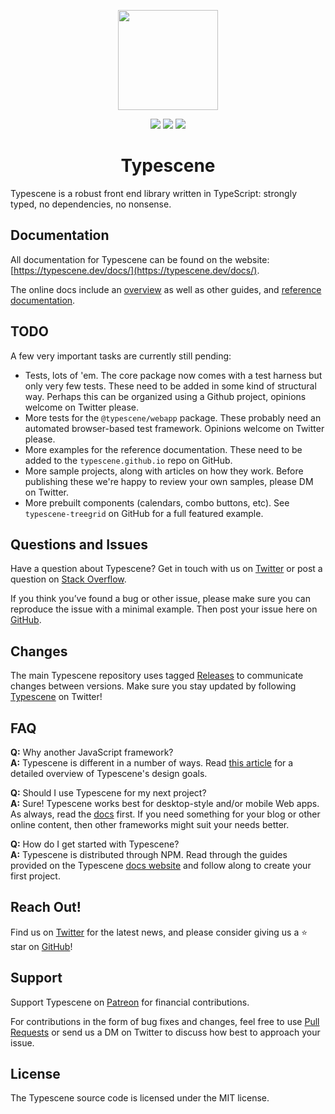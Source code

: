 <p align="center"><a href="https://typescene.dev"><img width="160" src="https://typescene.dev/assets/logo_detail.png"></a></p>

<p align="center">
  <a href="https://npmcharts.com/compare/typescene?minimal=true"><img src="https://img.shields.io/npm/dm/typescene.svg"></a>
  <a href="https://www.npmjs.com/package/typescene"><img src="https://img.shields.io/npm/v/typescene.svg"></a>
  <a href="https://www.npmjs.com/package/typescene"><img src="https://img.shields.io/npm/l/typescene.svg"></a>
</p>

<h1 align="center">Typescene</h1>

Typescene is a robust front end library written in TypeScript: strongly typed, no dependencies, no nonsense.

## Documentation

All documentation for Typescene can be found on the website: [https://typescene.dev/docs/](https://typescene.dev/docs/).

The online docs include an [overview](https://typescene.dev/docs/introduction/overview) as well as other guides, and [reference documentation](https://typescene.dev/docs/).

## TODO

A few very important tasks are currently still pending:

* Tests, lots of 'em. The core package now comes with a test harness but only very few tests. These need to be added in some kind of structural way. Perhaps this can be organized using a Github project, opinions welcome on Twitter please.
* More tests for the `@typescene/webapp` package. These probably need an automated browser-based test framework. Opinions welcome on Twitter please.
* More examples for the reference documentation. These need to be added to the `typescene.github.io` repo on GitHub.
* More sample projects, along with articles on how they work. Before publishing these we're happy to review your own samples, please DM on Twitter.
* More prebuilt components (calendars, combo buttons, etc). See `typescene-treegrid` on GitHub for a full featured example.

## Questions and Issues

Have a question about Typescene? Get in touch with us on [Twitter](https://twitter.com/typescene) or post a question on [Stack Overflow](https://stackoverflow.com/).

If you think you’ve found a bug or other issue, please make sure you can reproduce the issue with a minimal example. Then post your issue here on [GitHub](https://github.com/typescene/typescene/issues).

## Changes

The main Typescene repository uses tagged [Releases](https://github.com/typescene/typescene/releases) to communicate changes between versions. Make sure you stay updated by following [Typescene](https://twitter.com/typescene) on Twitter!

## FAQ

__Q:__ Why another JavaScript framework? \
__A:__ Typescene is different in a number of ways. Read [this article](https://typescene.dev/docs/introduction/goals) for a detailed overview of Typescene's design goals.

__Q:__ Should I use Typescene for my next project? \
__A:__ Sure! Typescene works best for desktop-style and/or mobile Web apps. As always, read the [docs](https://typescene.dev/docs) first. If you need something for your blog or other online content, then other frameworks might suit your needs better.

__Q:__ How do I get started with Typescene? \
__A:__ Typescene is distributed through NPM. Read through the guides provided on the Typescene [docs website](https://typescene.dev/docs) and follow along to create your first project.

## Reach Out!

Find us on [Twitter](https://twitter.com/typescene) for the latest news, and please consider giving us a ⭐️ star on [GitHub](https://github.com/typescene/typescene)!

## Support

Support Typescene on [Patreon](https://www.patreon.com/typescene) for financial contributions.

For contributions in the form of bug fixes and changes, feel free to use [Pull Requests](https://github.com/typescene/typescene/pulls) or send us a DM on Twitter to discuss how best to approach your issue.

## License

The Typescene source code is licensed under the MIT license.